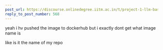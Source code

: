 ```yaml
---
post_url: https://discourse.onlinedegree.iitm.ac.in/t/project-1-llm-based-automation-agent-discussion-thread-tds-jan-2025/164277/569
reply_to_post_number: 568
---
```

yeah i hv pushed the image to dockerhub but i exactly dont get what image name is

like is it the name of my repo